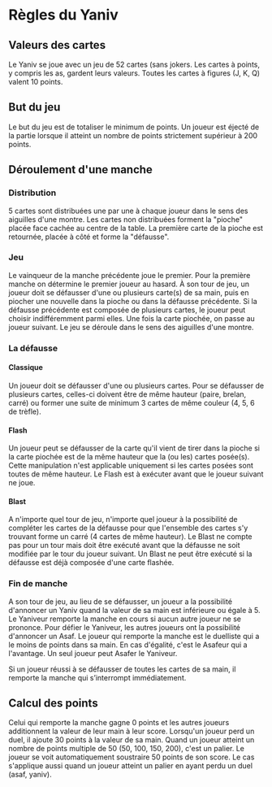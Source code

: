 # Règles du Yaniv

## Valeurs des cartes

Le Yaniv se joue avec un jeu de 52 cartes (sans jokers. Les cartes à points, y compris les as, gardent leurs valeurs. Toutes 
les cartes à figures (J, K, Q) valent 10 points.

## But du jeu

Le but du jeu est de totaliser le minimum de points. Un joueur est éjecté de la partie lorsque il atteint un nombre de points 
strictement supérieur à 200 points.

## Déroulement d'une manche

### Distribution

5 cartes sont distribuées une par une à chaque joueur dans le sens des aiguilles d'une montre. Les cartes non distribuées
forment la "pioche" placée face cachée au centre de la table. La première carte de la pioche est retournée, placée à côté et
forme la "défausse".

### Jeu

Le vainqueur de la manche précédente joue le premier. Pour la première manche on détermine le premier joueur au hasard.
À son tour de jeu, un joueur doit se défausser d'une ou plusieurs carte(s) de sa main, puis en piocher une nouvelle dans la 
pioche ou dans la défausse précédente. Si la défausse précédente est composée de plusieurs cartes, le joueur peut choisir 
indifféremment parmi elles. Une fois la carte piochée, on passe au joueur suivant. Le jeu se déroule dans le sens des aiguilles 
d'une montre.

### La défausse

#### Classique

Un joueur doit se défausser d'une ou plusieurs cartes. Pour se défausser de plusieurs cartes, celles-ci doivent être de même
hauteur (paire, brelan, carré) ou former une suite de minimum 3 cartes de même couleur (4, 5, 6 de trèfle).

#### Flash

Un joueur peut se défausser de la carte qu'il vient de tirer dans la pioche si la carte piochée est de la même hauteur que la 
(ou les) cartes posée(s). Cette manipulation n'est applicable uniquement si les cartes posées sont toutes de même hauteur. 
Le Flash est à exécuter avant que le joueur suivant ne joue.

#### Blast

A n'importe quel tour de jeu, n'importe quel joueur à la possibilité de compléter les cartes de la défausse pour que l'ensemble
des cartes s'y trouvant forme un carré (4 cartes de même hauteur). Le Blast ne compte pas pour un tour mais doit être 
exécuté avant que la défausse ne soit modifiée par le tour du joueur suivant. Un Blast ne peut être exécuté si la défausse est 
déjà composée d'une carte flashée.

### Fin de manche

A son tour de jeu, au lieu de se défausser, un joueur a la possibilité d'annoncer un Yaniv quand la valeur de sa main est inférieure
ou égale à 5. Le Yaniveur remporte la manche en cours si aucun autre joueur ne se prononce. Pour défier le Yaniveur, les autres
joueurs ont la possibilité d'annoncer un Asaf. Le joueur qui remporte la manche est le duelliste qui a le moins de points dans sa main.
En cas d'égalité, c'est le Asafeur qui a l'avantage. Un seul joueur peut Asafer le Yaniveur.

Si un joueur réussi à se défausser de toutes les cartes de sa main, il remporte la manche qui s’interrompt immédiatement.

## Calcul des points

Celui qui remporte la manche gagne 0 points et les autres joueurs additionnent la valeur de leur main à leur score. Lorsqu'un
joueur perd un duel, il ajoute 30 points à la valeur de sa main. Quand un joueur atteint un nombre de points multiple de  50 (50, 
100, 150, 200), c'est un palier. Le joueur se voit automatiquement soustraire 50 points de son score. Le cas s'applique aussi 
quand un joueur atteint un palier en ayant perdu un duel (asaf, yaniv).

